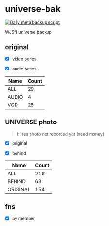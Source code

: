 # universe-bak

[![Daily meta backup script](https://github.com/TIGER-H/universe-bak/actions/workflows/daily-meta.yml/badge.svg?branch=main)](https://github.com/TIGER-H/universe-bak/actions/workflows/daily-meta.yml)

WJSN universe backup

## original

- [x] video series

- [x] audio series

| Name | Count |
| ---- | ----- |
|ALL|29|
|AUDIO|4|
|VOD|25|

## UNIVERSE photo

> hi res photo not recorded yet (need money)

- [x] original

- [x] behind

| Name | Count |
| ---- | ----- |
|ALL|216|
|BEHIND|63|
|ORIGINAL|154|

## fns

- [x] by member

